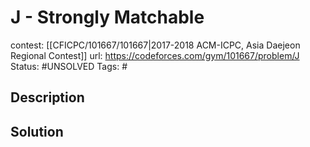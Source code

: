 # J - Strongly Matchable

contest: [[CFICPC/101667/101667|2017-2018 ACM-ICPC, Asia Daejeon Regional Contest]]
url: https://codeforces.com/gym/101667/problem/J
Status: #UNSOLVED
Tags: #

## Description

## Solution


